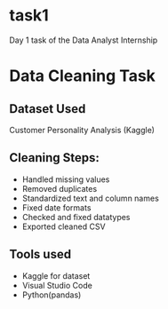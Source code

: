 # task1
Day 1 task of the Data Analyst Internship

# Data Cleaning Task

## Dataset Used
Customer Personality Analysis (Kaggle)

## Cleaning Steps:
- Handled missing values
- Removed duplicates
- Standardized text and column names
- Fixed date formats
- Checked and fixed datatypes
- Exported cleaned CSV

## Tools used
- Kaggle for dataset
- Visual Studio Code
- Python(pandas)

